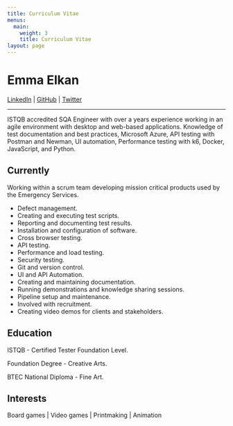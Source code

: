 ```yaml
---
title: Curriculum Vitae
menus:
  main:
    weight: 3
    title: Curriculum Vitae
layout: page
---
```


# Emma Elkan

<div id="contact"> 
<a href="https://www.linkedin.com/in/emma-elkan-tester/">LinkedIn</a> |
<a href="https://github.com/EmElkan">GitHub</a> |
<a href="https://twitter.com/eM_Elkan">Twitter</a>
</div>

___

ISTQB accredited SQA Engineer with over a years experience working in an agile environment with desktop and web-based applications. Knowledge of test documentation and best practices, Microsoft Azure, API testing with Postman and Newman, UI automation, Performance testing with k6, Docker, JavaScript, and Python.

## Currently

Working within a scrum team developing mission critical products used by the Emergency Services.

- Defect management.
- Creating and executing test scripts.
- Reporting and documenting test results.
- Installation and configuration of software.
- Cross browser testing.
- API testing.
- Performance and load testing.
- Security testing.
- Git and version control.
- UI and API Automation.
- Creating and maintaining documentation.
- Running demonstrations and knowledge sharing sessions.
- Pipeline setup and maintenance.
- Involved with recruitment.
- Creating video demos for clients and stakeholders.

## Education

ISTQB - Certified Tester Foundation Level.

Foundation Degree - Creative Arts.

BTEC National Diploma - Fine Art.

## Interests
Board games | Video games | Printmaking | Animation
